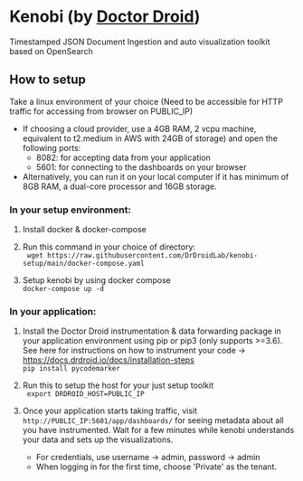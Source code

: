 # Kenobi (by [Doctor Droid](https://drdroid.io))
Timestamped JSON Document Ingestion and auto visualization toolkit based on OpenSearch

## How to setup
Take a linux environment of your choice (Need to be accessible for HTTP traffic for accessing from browser on PUBLIC_IP) <br>
* If choosing a cloud provider, use a 4GB RAM, 2 vcpu machine, equivalent to t2.medium in AWS with 24GB of storage) and open the following ports: <br>
   - 8082: for accepting data from your application <br>
   - 5601: for connecting to the dashboards on your browser <br>
* Alternatively, you can run it on your local computer if it has minimum of 8GB RAM, a dual-core processor and 16GB storage.

### In your setup environment:
1. Install docker & docker-compose

2. Run this command in your choice of directory:<br>
``` wget https://raw.githubusercontent.com/DrDroidLab/kenobi-setup/main/docker-compose.yaml```

3. Setup kenobi by using docker compose <br>
``` docker-compose up -d ```

### In your application:
1. Install the Doctor Droid instrumentation & data forwarding package in your application environment using pip or pip3 (only supports >=3.6). See here for instructions on how to instrument your code -> https://docs.drdroid.io/docs/installation-steps<br>
`` pip install pycodemarker `` <br>

2. Run this to setup the host for your just setup toolkit <br>
`` export DRDROID_HOST=PUBLIC_IP``

3. Once your application starts taking traffic, visit ``http://PUBLIC_IP:5601/app/dashboards/`` for seeing metadata about all you have instrumented. Wait for a few minutes while kenobi understands your data and sets up the visualizations.
   - For credentials, use username -> admin, password -> admin
   - When logging in for the first time, choose 'Private' as the tenant. 
